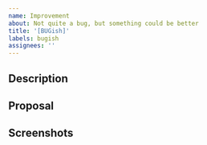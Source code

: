 ```yaml
---
name: Improvement
about: Not quite a bug, but something could be better
title: '[BUGish]'
labels: bugish
assignees: ''
---
```


## Description

<!-- A clear and concise description of what could be better. -->

## Proposal

<!-- A description of the change you'd like to see. -->

## Screenshots

<!-- If applicable, add screenshots to help explain your problem. -->
